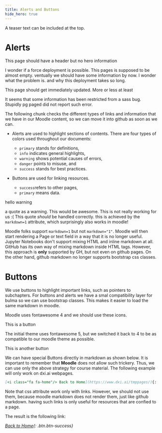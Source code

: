 ```yaml
---
title: Alerts and Buttons
hide_hero: true
---
```


A teaser text can be included at the top. 

# Alerts

This page should have a header but no hero information

I wonder if a force deployment is possible. This pages is supposed to be almost empty. ventually we should have some information by now. I wonder what the problem is. and why this deployment takes so long.

This page should get immediately updated. More or less at least

It seems that some information has been restricted from a sass bug. Stupidly pg paged did not report such error. 

The following chunk checks the different types of links and information that we have in our Moodle content, so we can move it into github as soon as we can. 

- Alerts are used to highlight sections of contents. There are four types of colors used throughout our documents: 

  - `primary` stands for definitions, 
  - `info` indicates general highlights,
  - `warning` shows potential causes of errors, 
  - `danger` points to misuse, and 
  - `success` stands for best practices.

- Buttons are used for linking resources. 
  - `success`refers to other pages, 
  - `primary` means data. 

<p class="alert alert-warning">hello warning</p>


<p class="alert alert-info" markdown=1> 

a quote as a warning. This would be awesome. This is not really working for us :( This quote *should* be handled correctly. this is achieved by the `markdown=1` attribute, which surprisingly also works in moodle!

</p>

Moodle folks support `markdown=1` but not `markdown="1"`. Moodle will then start rendering a Page or text field in a way that it is no longer useful. Jupyter Notebooks don't support mixing HTML and inline markdown at all. GitHub has its own way of mixing markdown inside HTML tags. However, this approach is **only** supported by GH, but not even on github pages. On the other hand, github markdown no longer supports bootstrap css classes. 

# Buttons

We use buttons to highlight important links, such as pointers to subchapters. For buttons and alerts we have a smal compatibility layer for bulma so we can use bootstrap classes. This makes it easier to load the same markdown in moodle.

Moodle uses fontawesome 4 and we should use these icons. 

<p class="btn btn-primary"><i class="fa fa-file-o"></i> This is a button</p>

The initial theme uses fontawesome 5, but we switched it back to 4 to be as compatible to our moodle theme as possible.

<p class="button is-primary"><i class="fa fa-file"></i> This is another button</p>

We can have special Buttons directly in markdown as shown below. It is important to remember that **Moodle** does not allow such trickery. Thus, we can use only the above strategy for course material. The following example will only work on dxi.ai webpages.

```markdown
[<i class="fa fa-home"/> Back to Home](https://www.dxi.ai/tmppages/){: .btn.btn-success}
```

Note that css attribute work only with links. However, we should not use them, because moodle markdown does not render them, just like github markdown. having such links is only useful for resources that are confied to a page. 

The result is the following link: 

[<i class="fa fa-home"/> Back to Home](https://www.dxi.ai/tmppages/){: .btn.btn-success}